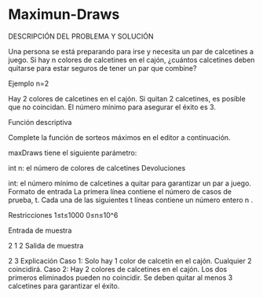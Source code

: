 # Maximun-Draws
DESCRIPCIÓN DEL PROBLEMA Y SOLUCIÓN

Una persona se está preparando para irse y necesita un par de calcetines a juego. Si hay n colores de calcetines en el cajón, ¿cuántos calcetines deben quitarse para estar seguros de tener un par que combine?

Ejemplo n=2

Hay 2 colores de calcetines en el cajón. Si quitan 2 calcetines, es posible que no coincidan. El número mínimo para asegurar el éxito es 3.

Función descriptiva

Complete la función de sorteos máximos en el editor a continuación.

maxDraws tiene el siguiente parámetro:

int n: el número de colores de calcetines Devoluciones

int: el número mínimo de calcetines a quitar para garantizar un par a juego. Formato de entrada La primera línea contiene el número de casos de prueba, t. Cada una de las siguientes t líneas contiene un número entero n .

Restricciones 1≤t≤1000 0≤n≤10^6

Entrada de muestra

2 1 2 Salida de muestra

2 3 Explicación Caso 1: Solo hay 1 color de calcetín en el cajón. Cualquier 2 coincidirá. Caso 2: Hay 2 colores de calcetines en el cajón. Los dos primeros eliminados pueden no coincidir. Se deben quitar al menos 3 calcetines para garantizar el éxito.
